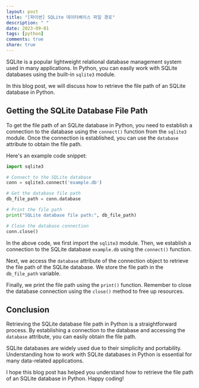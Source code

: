 ```yaml
---
layout: post
title: "[파이썬] SQLite 데이터베이스 파일 경로"
description: " "
date: 2023-09-01
tags: [python]
comments: true
share: true
---
```


SQLite is a popular lightweight relational database management system used in many applications. In Python, you can easily work with SQLite databases using the built-in `sqlite3` module. 

In this blog post, we will discuss how to retrieve the file path of an SQLite database in Python.

## Getting the SQLite Database File Path

To get the file path of an SQLite database in Python, you need to establish a connection to the database using the `connect()` function from the `sqlite3` module. Once the connection is established, you can use the `database` attribute to obtain the file path.

Here's an example code snippet:

```python
import sqlite3

# Connect to the SQLite database
conn = sqlite3.connect('example.db')

# Get the database file path
db_file_path = conn.database

# Print the file path
print("SQLite database file path:", db_file_path)

# Close the database connection
conn.close()
```

In the above code, we first import the `sqlite3` module. Then, we establish a connection to the SQLite database `example.db` using the `connect()` function.

Next, we access the `database` attribute of the connection object to retrieve the file path of the SQLite database. We store the file path in the `db_file_path` variable.

Finally, we print the file path using the `print()` function. Remember to close the database connection using the `close()` method to free up resources.

## Conclusion

Retrieving the SQLite database file path in Python is a straightforward process. By establishing a connection to the database and accessing the `database` attribute, you can easily obtain the file path.

SQLite databases are widely used due to their simplicity and portability. Understanding how to work with SQLite databases in Python is essential for many data-related applications.

I hope this blog post has helped you understand how to retrieve the file path of an SQLite database in Python. Happy coding!